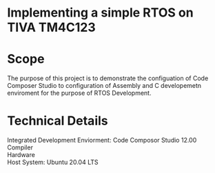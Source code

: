 # Implementing a simple RTOS on TIVA TM4C123

# Scope
The purpose of this project is to demonstrate the configuation of Code Composer Studio to configuration of Assembly and C developemetn enviroment for the purpose of RTOS
Development.

# Technical Details    

Integrated Development Enviorment: Code Composor Studio 12.00    
Compiler   
Hardware   
Host System: Ubuntu 20.04 LTS   


